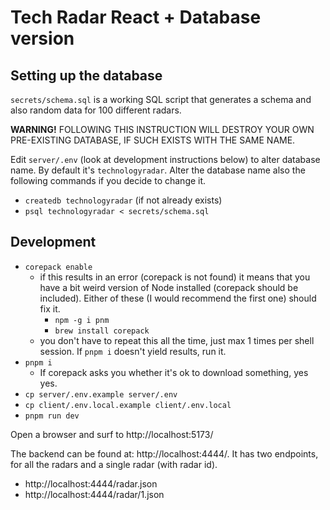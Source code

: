 # Tech Radar React + Database version

## Setting up the database

`secrets/schema.sql` is a working SQL script that generates a schema and also random data for 100 different radars.

**WARNING!** FOLLOWING THIS INSTRUCTION WILL DESTROY YOUR OWN PRE-EXISTING DATABASE, IF SUCH EXISTS WITH THE SAME NAME.

Edit `server/.env` (look at development instructions below) to alter database name. By default it's `technologyradar`. Alter the database name also the following commands if you decide to change it.

- `createdb technologyradar` (if not already exists)
- `psql technologyradar < secrets/schema.sql`

## Development

- `corepack enable`
  - if this results in an error (corepack is not found) it means that you have a bit weird version of Node installed (corepack should be included). Either of these (I would recommend the first one) should fix it.
    - `npm -g i pnm`
    - `brew install corepack`
  - you don't have to repeat this all the time, just max 1 times per shell session. If `pnpm i` doesn't yield results, run it.
- `pnpm i`
  - If corepack asks you whether it's ok to download something, yes yes.
- `cp server/.env.example server/.env`
- `cp client/.env.local.example client/.env.local`
- `pnpm run dev`

Open a browser and surf to http://localhost:5173/

The backend can be found at: http://localhost:4444/. It has two endpoints, for all the radars and a single radar (with radar id).

- http://localhost:4444/radar.json
- http://localhost:4444/radar/1.json
